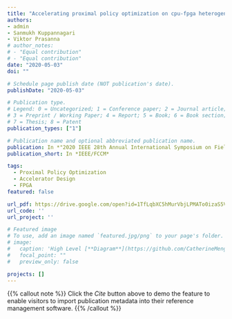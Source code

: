 ```yaml
---
title: "Accelerating proximal policy optimization on cpu-fpga heterogeneous platforms"
authors:
- admin
- Sanmukh Kuppannagari
- Viktor Prasanna
# author_notes:
# - "Equal contribution"
# - "Equal contribution"
date: "2020-05-03"
doi: ""

# Schedule page publish date (NOT publication's date).
publishDate: "2020-05-03"

# Publication type.
# Legend: 0 = Uncategorized; 1 = Conference paper; 2 = Journal article;
# 3 = Preprint / Working Paper; 4 = Report; 5 = Book; 6 = Book section;
# 7 = Thesis; 8 = Patent
publication_types: ["1"]

# Publication name and optional abbreviated publication name.
publication: In *"2020 IEEE 28th Annual International Symposium on Field-Programmable Custom Computing Machines
publication_short: In *IEEE/FCCM*

tags:
  - Proximal Policy Optimization
  - Accelerator Design
  - FPGA
featured: false

url_pdf: https://drive.google.com/open?id=1TfLqbXC5hMurVbjLPMATo0izaS5VaxaM
url_code: ''
url_project: ''

# Featured image
# To use, add an image named `featured.jpg/png` to your page's folder. 
# image:
#   caption: 'High Level [**Diagram**](https://github.com/CatherineMeng/site-academic/blob/main/images/overview_ppoaccel.png)'
#   focal_point: ""
#   preview_only: false

projects: []
---
```


{{% callout note %}}
Click the *Cite* button above to demo the feature to enable visitors to import publication metadata into their reference management software.
{{% /callout %}}


